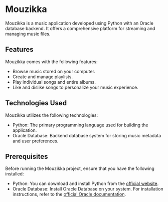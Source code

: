 # Mouzikka

Mouzikka is a music application developed using Python with an Oracle database backend. It offers a comprehensive platform for streaming and managing music files.

## Features

Mouzikka comes with the following features:

- Browse music stored on your computer.
- Create and manage playlists.
- Play individual songs and entire albums.
- Like and dislike songs to personalize your music experience.

## Technologies Used

Mouzikka utilizes the following technologies:

- Python: The primary programming language used for building the application.
- Oracle Database: Backend database system for storing music metadata and user preferences.

## Prerequisites

Before running the Mouzikka project, ensure that you have the following installed:

- Python: You can download and install Python from the [official website](https://www.python.org/).
- Oracle Database: Install Oracle Database on your system. For installation instructions, refer to the [official Oracle documentation](https://docs.oracle.com/en/database/oracle/oracle-database/index.html).
